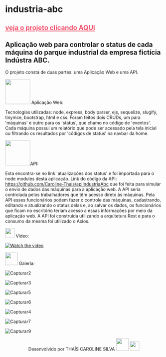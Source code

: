 # industria-abc
<a href="http://147.182.184.213/" target="_blank" style="color: rgb(243, 87, 113);">veja o projeto clicando AQUI</a>
---

Aplicação web para controlar o status de cada máquina do parque industrial da empresa fictícia Indústra ABC.<br>
--
O projeto consta de duas partes: uma Aplicação Web e uma API.<br>

<img src="https://img.icons8.com/external-icongeek26-flat-icongeek26/452/external-web-data-analytics-icongeek26-flat-icongeek26.png" height="80em"> Aplicação Web:

Tecnologias utilizadas: node, express, body parser, ejs, sequelize, slugify, tinymce, bootstrap, html e css.
Foram feitos dois CRUDs, um para 'máquinas' e outro para os 'status', que chamo no código de 'eventos'. Cada máquina possui um relatório que pode ser acessado pela tela 
inicial ou filtrando os resultados por 'códigos de status' na navbar da home.<br>

<img src="https://img.icons8.com/external-filled-outline-perfect-kalash/344/external-api-web-development-and-programming-filled-outline-perfect-kalash.png" height="80em">API:

Esta encontra-se no link 'atualizações dos status' e foi importada para o node modules desta aplicação. 
Link do código da API: https://github.com/Caroline-Thais/apiIndustriaAbc que foi feita para simular o envio de dados das máquinas para a aplicação web. 
A API seria controlada pelos trabalhadores que têm acesso direto às máquinas. Pela API esses funcionários podem fazer o controle das máquinas, cadastrando, editando e 
atualizando o status delas e, ao salvar os dados, os funcionários que ficam no escritório teriam acesso a essas informações por meio da aplicação web. A API foi construída 
utilizando a arquitetura Rest e para o consumo da mesma foi utilizado o Axios. <br>


<p><img src="https://img.icons8.com/external-justicon-lineal-color-justicon/344/external-video-notifications-justicon-lineal-color-justicon.png" height="30em"> Vídeo:</p>


[![Watch the video](https://user-images.githubusercontent.com/76595905/155984133-19099395-bae3-4e05-8dfe-ceab53152a3c.PNG)](https://youtu.be/yfhheAuavHM)

<p><img src="https://img.icons8.com/plasticine/344/stack-of-photos.png" height="40em"> Galeria:</p>

![Capturar2](https://user-images.githubusercontent.com/76595905/155984376-eb86a1f9-3af4-4e9d-a2ba-7d7bfa345633.PNG)

![Capturar3](https://user-images.githubusercontent.com/76595905/155984389-97133a21-d676-4c4b-a8af-636c6a7a20e4.PNG)

![Capturar5](https://user-images.githubusercontent.com/76595905/155984405-c5e57f43-632f-4f0d-83c2-66b6c029fada.PNG)

![Capturar6](https://user-images.githubusercontent.com/76595905/155984719-06817a7e-cc6d-4155-a9a0-fb5e7557d28b.PNG)

![Capturar4](https://user-images.githubusercontent.com/76595905/155984396-9b89c80e-f12f-48f1-8b9a-6272ea82509b.PNG)

![Capturar7](https://user-images.githubusercontent.com/76595905/155985269-89645c6b-5e93-4274-b650-21dab7d506f2.PNG)

![Capturar9](https://user-images.githubusercontent.com/76595905/155985289-42e65307-e59c-456b-883b-f8bf261d684e.PNG)

<div align="center">
Desenvolvido por THAÍS CAROLINE SILVA 
<img src="https://cdn-icons-png.flaticon.com/512/2618/2618497.png" height="40em"> <img src="https://cdn-icons-png.flaticon.com/512/1400/1400486.png" height="30em"><a href="https://www.linkedin.com/in/thais-caroline-silva/"></a></div>

